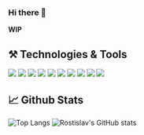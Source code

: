 ### Hi there 👋

**WIP**


## ⚒️ Technologies & Tools
![](https://img.shields.io/badge/Code-JavaScript-informational?style=flat&logo=javascript&logoColor=white&color=F7DF1E) ![](https://img.shields.io/badge/Code-React-informational?style=flat&logo=React&logoColor=white&color=61DAFB) ![](https://img.shields.io/badge/Code-TypeScript-informational?style=flat&logo=TypeScript&logoColor=white&color=007ACC) ![](https://img.shields.io/badge/Code-GraphQL-informational?style=flat&logo=GraphQl&logoColor=white&color=E10098) ![](https://img.shields.io/badge/Test-Jest-informational?style=flat&logo=jest&logoColor=white&color=C21325) ![](https://img.shields.io/badge/Code-SASS-informational?style=flat&logo=Sass&logoColor=white&color=CC6699) ![](https://img.shields.io/badge/Tools-Prettier-informational?style=flat&logo=Prettier&logoColor=white&color=F7B93E) ![](https://img.shields.io/badge/Editor-VSCode-informational?style=flat&logo=visual-studio-code&logoColor=white&color=007ACC) ![](https://img.shields.io/badge/Tools-Travis%20CI-informational?style=flat&logo=travis-ci&logoColor=white&color=3EAAAF) ![](https://img.shields.io/badge/Code-Gatsby-informational?style=flat&logo=Gatsby&logoColor=white&color=663399)

## 📈 Github Stats
![Top Langs](https://github-readme-stats.vercel.app/api/top-langs/?username=ugross&langs_count=4) ![Rostislav's GitHub stats](https://github-readme-stats.vercel.app/api?username=ugross)
<!--
**UgRoss/UgRoss** is a ✨ _special_ ✨ repository because its `README.md` (this file) appears on your GitHub profile.

Here are some ideas to get you started:

- 🔭 I’m currently working on ...
- 🌱 I’m currently learning ...
- 👯 I’m looking to collaborate on ...
- 🤔 I’m looking for help with ...
- 💬 Ask me about ...
- 📫 How to reach me: ...
- 😄 Pronouns: ...
- ⚡ Fun fact: ...
-->
